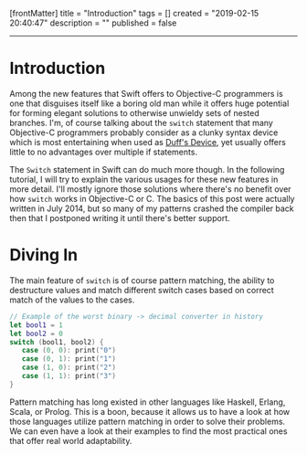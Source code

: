 [frontMatter]
title = "Introduction"
tags = []
created = "2019-02-15 20:40:47"
description = ""
published = false

---

# Introduction

Among the new features that Swift offers to Objective-C programmers is
one that disguises itself like a boring old man while it offers huge
potential for forming elegant solutions to otherwise unwieldy sets of
nested branches. I\'m, of course talking about the `switch` statement
that many Objective-C programmers probably consider as a clunky syntax
device which is most entertaining when used as [Duff\'s
Device](http://en.wikipedia.org/wiki/Duff's_device), yet usually offers
little to no advantages over multiple if statements.

The `Switch` statement in Swift can do much more though. In the
following tutorial, I will try to explain the various usages for these
new features in more detail. I\'ll mostly ignore those solutions where
there\'s no benefit over how `switch` works in Objective-C or C. The
basics of this post were actually written in July 2014, but so many of
my patterns crashed the compiler back then that I postponed writing it
until there\'s better support.

# Diving In

The main feature of `switch` is of course pattern matching, the ability
to destructure values and match different switch cases based on correct
match of the values to the cases.

``` Swift
// Example of the worst binary -> decimal converter in history
let bool1 = 1
let bool2 = 0
switch (bool1, bool2) {
   case (0, 0): print("0")
   case (0, 1): print("1")
   case (1, 0): print("2")
   case (1, 1): print("3")
}
```

Pattern matching has long existed in other languages like Haskell,
Erlang, Scala, or Prolog. This is a boon, because it allows us to have a
look at how those languages utilize pattern matching in order to solve
their problems. We can even have a look at their examples to find the
most practical ones that offer real world adaptability.
